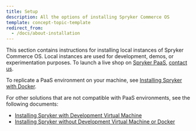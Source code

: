 ```yaml
---
title: Setup
description: All the options of installing Spryker Commerce OS
template: concept-topic-template
redirect_from:
  - /docs/about-installation
---
```


This section contains instructions for installing local instances of Spryker Commerce OS. Local instances are used for development, demos, or experimentation purposes. To launch a live shop on [Spryker PaaS](https://spryker.com/platform-page-commerce/), [contact us](https://spryker.com/contact-us-commerce/).

To replicate a PaaS environment on your machine, see [Installing Spryker with Docker](/docs/scos/dev/setup/installing-spryker-with-docker/installing-spryker-with-docker.html).

For other solutions that are not compatible with PaaS environments, see the following documents:
* [Installing Spryker with Development Virtual Machine](/docs/scos/dev/setup/installing-spryker-with-development-virtual-machine/installing-spryker-with-development-virtual-machine.html)
* [Installing Spryker without Development Virtual Machine or Docker](/docs/scos/dev/setup/installing-spryker-without-development-virtual-machine-or-docker.html)
